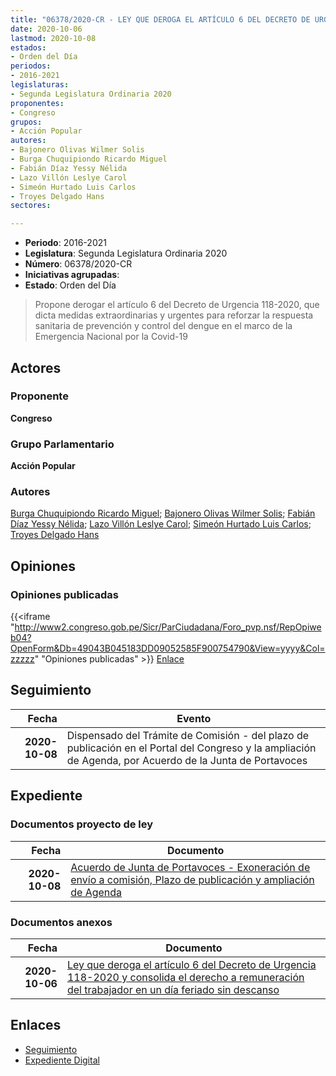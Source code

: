 ```yaml
---
title: "06378/2020-CR - LEY QUE DEROGA EL ARTÍCULO 6 DEL DECRETO DE URGENCIA 118-2020 Y CONSOLIDA EL DERECHO A REMUNERACIÓN DEL TRABAJADOR EN UN DÍA FERIADO SIN DESCANSO"
date: 2020-10-06
lastmod: 2020-10-08
estados:
- Orden del Día
periodos:
- 2016-2021
legislaturas:
- Segunda Legislatura Ordinaria 2020
proponentes:
- Congreso
grupos:
- Acción Popular
autores:
- Bajonero Olivas Wilmer Solis
- Burga Chuquipiondo Ricardo Miguel
- Fabián Díaz Yessy Nélida
- Lazo Villón Leslye Carol
- Simeón Hurtado Luis Carlos
- Troyes Delgado Hans
sectores:

---
```

- **Periodo**: 2016-2021
- **Legislatura**: Segunda Legislatura Ordinaria 2020
- **Número**: 06378/2020-CR
- **Iniciativas agrupadas**: 
- **Estado**: Orden del Día

> Propone derogar el artículo 6 del Decreto de Urgencia 118-2020, que dicta medidas extraordinarias y urgentes para reforzar la respuesta sanitaria de prevención y control del dengue en el marco de la Emergencia Nacional por la Covid-19


## Actores

### Proponente

**Congreso**

### Grupo Parlamentario

**Acción Popular**

### Autores

[Burga Chuquipiondo Ricardo Miguel](mailto:mailto:rburga@congreso.gob.pe); [Bajonero Olivas Wilmer Solis](mailto:mailto:wbajonero@congreso.gob.pe); [Fabián Díaz Yessy Nélida](mailto:mailto:yfabian@congreso.gob.pe); [Lazo Villón Leslye Carol](mailto:mailto:llazo@congreso.gob.pe); [Simeón Hurtado Luis Carlos](mailto:mailto:lsimeon@congreso.gob.pe); [Troyes Delgado Hans](mailto:mailto:htroyes@congreso.gob.pe)

## Opiniones

### Opiniones publicadas

{{<iframe "http://www2.congreso.gob.pe/Sicr/ParCiudadana/Foro_pvp.nsf/RepOpiweb04?OpenForm&Db=49043B045183DD09052585F900754790&View=yyyy&Col=zzzzz" "Opiniones publicadas" >}}
[Enlace](http://www2.congreso.gob.pe/Sicr/ParCiudadana/Foro_pvp.nsf/RepOpiweb04?OpenForm&Db=49043B045183DD09052585F900754790&View=yyyy&Col=zzzzz)


## Seguimiento

| Fecha | Evento |
|------:|--------|
| **2020-10-08** | Dispensado del Trámite de Comisión - del plazo de publicación en el Portal del Congreso y la ampliación de Agenda, por Acuerdo de la Junta de Portavoces |

## Expediente

### Documentos proyecto de ley

| Fecha | Documento |
|------:|-----------|
| **2020-10-08** | [Acuerdo de Junta de Portavoces - Exoneración de envío a comisión, Plazo de publicación y ampliación de Agenda](https://leyes.congreso.gob.pe/Documentos/2016_2021/Acuerdos/Junta_Portavoces/AJP06378-20201008.pdf) |

### Documentos anexos

| Fecha | Documento |
|------:|-----------|
| **2020-10-06** | [Ley que deroga el artículo 6 del Decreto de Urgencia 118-2020 y consolida el derecho a remuneración del trabajador en un día feriado sin descanso](https://leyes.congreso.gob.pe/Documentos/2016_2021/Proyectos_de_Ley_y_de_Resoluciones_Legislativas/PL06378-20201006.pdf) |

## Enlaces

- [Seguimiento](http://www2.congreso.gob.pe/Sicr/TraDocEstProc/CLProLey2016.nsf/f7fff46988ca05b1052578e100829cc7/844f37aa7b05d682052585fa00203697?OpenDocument)
- [Expediente Digital](http://www2.congreso.gob.pe/Sicr/TraDocEstProc/Expvirt_2011.nsf/visbusqptramdoc1621/06378?opendocument)

